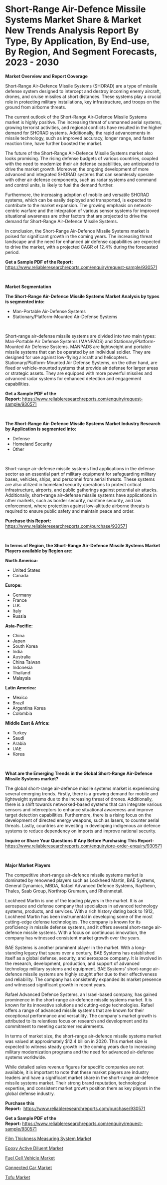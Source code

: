<p><h1>Short-Range Air-Defence Missile Systems Market Share & Market New Trends Analysis Report By Type, By Application, By End-use, By Region, And Segment Forecasts, 2023 - 2030</h1></p><p><strong>Market Overview and Report Coverage</strong></p>
<p><p>Short-Range Air-Defence Missile Systems (SHORAD) are a type of missile defense system designed to intercept and destroy incoming enemy aircraft, drones, and cruise missiles at short distances. These systems play a crucial role in protecting military installations, key infrastructure, and troops on the ground from airborne threats.</p><p>The current outlook of the Short-Range Air-Defence Missile Systems market is highly positive. The increasing threat of unmanned aerial systems, growing terrorist activities, and regional conflicts have resulted in the higher demand for SHORAD systems. Additionally, the rapid advancements in missile technology, such as improved accuracy, longer range, and faster reaction time, have further boosted the market.</p><p>The future of the Short-Range Air-Defence Missile Systems market also looks promising. The rising defense budgets of various countries, coupled with the need to modernize their air defense capabilities, are anticipated to drive the market growth. Moreover, the ongoing development of more advanced and integrated SHORAD systems that can seamlessly operate with other air defense components, such as radar systems and command and control units, is likely to fuel the demand further.</p><p>Furthermore, the increasing adoption of mobile and versatile SHORAD systems, which can be easily deployed and transported, is expected to contribute to the market expansion. The growing emphasis on network-centric warfare and the integration of various sensor systems for improved situational awareness are other factors that are projected to drive the demand for Short-Range Air-Defence Missile Systems.</p><p>In conclusion, the Short-Range Air-Defence Missile Systems market is poised for significant growth in the coming years. The increasing threat landscape and the need for enhanced air defense capabilities are expected to drive the market, with a projected CAGR of 12.4% during the forecasted period.</p></p>
<p><strong>Get a Sample PDF of the Report:</strong> <a href="https://www.reliableresearchreports.com/enquiry/request-sample/930571">https://www.reliableresearchreports.com/enquiry/request-sample/930571</a></p>
<p>&nbsp;</p>
<p><strong>Market Segmentation</strong></p>
<p><strong>The Short-Range Air-Defence Missile Systems Market Analysis by types is segmented into:</strong></p>
<p><ul><li>Man-Portable Air-Defense Systems</li><li>Stationary/Platform-Mounted Air-Defense Systems</li></ul></p>
<p>&nbsp;</p>
<p><p>Short-range air-defense missile systems are divided into two main types: Man-Portable Air Defense Systems (MANPADS) and Stationary/Platform-Mounted Air Defense Systems. MANPADS are lightweight and portable missile systems that can be operated by an individual soldier. They are designed for use against low-flying aircraft and helicopters. Stationary/Platform-Mounted Air Defense Systems, on the other hand, are fixed or vehicle-mounted systems that provide air defense for larger areas or strategic assets. They are equipped with more powerful missiles and advanced radar systems for enhanced detection and engagement capabilities.</p></p>
<p><strong>Get a Sample PDF of the Report:</strong>&nbsp;<a href="https://www.reliableresearchreports.com/enquiry/request-sample/930571">https://www.reliableresearchreports.com/enquiry/request-sample/930571</a></p>
<p>&nbsp;</p>
<p><strong>The Short-Range Air-Defence Missile Systems Market Industry Research by Application is segmented into:</strong></p>
<p><ul><li>Defense</li><li>Homeland Security</li><li>Other</li></ul></p>
<p>&nbsp;</p>
<p><p>Short-range air-defense missile systems find applications in the defense sector as an essential part of military equipment for safeguarding military bases, vehicles, ships, and personnel from aerial threats. These systems are also utilized in homeland security operations to protect critical infrastructure, airports, and public gatherings against potential air attacks. Additionally, short-range air-defense missile systems have applications in other markets, such as border security, maritime security, and law enforcement, where protection against low-altitude airborne threats is required to ensure public safety and maintain peace and order.</p></p>
<p><strong>Purchase this Report:</strong>&nbsp; <a href="https://www.reliableresearchreports.com/purchase/930571">https://www.reliableresearchreports.com/purchase/930571</a></p>
<p>&nbsp;</p>
<p><strong>In terms of Region, the Short-Range Air-Defence Missile Systems Market Players available by Region are:</strong></p>
<p>
    <p> <strong> North America: </strong>
        <ul>
            <li>United States</li>
            <li>Canada</li>
        </ul>
        </p> 
    <p> <strong> Europe: </strong>
        <ul>
            <li>Germany</li>
            <li>France</li>
            <li>U.K.</li>
            <li>Italy</li>
            <li>Russia</li>
        </ul>
        </p> 
    <p> <strong> Asia-Pacific: </strong>
        <ul>
            <li>China</li>
            <li>Japan</li>
            <li>South Korea</li>
            <li>India</li>
            <li>Australia</li>
            <li>China Taiwan</li>
            <li>Indonesia</li>
            <li>Thailand</li>
            <li>Malaysia</li>
        </ul>
        </p> 
    <p> <strong> Latin America: </strong>
        <ul>
            <li>Mexico</li>
            <li>Brazil</li>
            <li>Argentina Korea</li>
            <li>Colombia</li>
        </ul>
        </p> 
    <p> <strong> Middle East & Africa: </strong>
        <ul>
            <li>Turkey</li>
            <li>Saudi</li>
            <li>Arabia</li>
            <li>UAE</li>
            <li>Korea</li>
        </ul>
    </p>
    </p>
<p>&nbsp;</p>
<p><strong>What are the Emerging Trends in the Global Short-Range Air-Defence Missile Systems market?</strong></p>
<p><p>The global short-range air-defence missile systems market is experiencing several emerging trends. Firstly, there is a growing demand for mobile and lightweight systems due to the increasing threat of drones. Additionally, there is a shift towards networked-based systems that can integrate various sensors and interceptors to enhance situational awareness and improve target detection capabilities. Furthermore, there is a rising focus on the development of directed energy weapons, such as lasers, to counter aerial threats. Lastly, countries are investing in developing indigenous air defence systems to reduce dependency on imports and improve national security.</p></p>
<p><strong>Inquire or Share Your Questions If Any Before Purchasing This Report</strong>- <a href="https://www.reliableresearchreports.com/enquiry/pre-order-enquiry/930571">https://www.reliableresearchreports.com/enquiry/pre-order-enquiry/930571</a></p>
<p>&nbsp;</p>
<p><strong>Major Market Players</strong></p>
<p><p>The competitive short-range air-defence missile systems market is dominated by renowned players such as Lockheed Martin, BAE Systems, General Dynamics, MBDA, Rafael Advanced Defence Systems, Raytheon, Thales, Saab Group, Northrop Grumann, and Rheinmetall.</p><p>Lockheed Martin is one of the leading players in the market. It is an aerospace and defense company that specializes in advanced technology systems, products, and services. With a rich history dating back to 1912, Lockheed Martin has been instrumental in developing some of the most cutting-edge defense technologies. The company is known for its proficiency in missile defense systems, and it offers several short-range air-defence missile systems. With a focus on continuous innovation, the company has witnessed consistent market growth over the years.</p><p>BAE Systems is another prominent player in the market. With a long-standing legacy that spans over a century, BAE Systems has established itself as a global defense, security, and aerospace company. It is involved in the research, development, production, and support of advanced technology military systems and equipment. BAE Systems' short-range air-defence missile systems are highly sought after due to their effectiveness and reliability. The company has consistently expanded its market presence and witnessed significant growth in recent years.</p><p>Rafael Advanced Defence Systems, an Israel-based company, has gained prominence in the short-range air-defence missile systems market. It is known for its innovative solutions and cutting-edge technologies. Rafael offers a range of advanced missile systems that are known for their exceptional performance and versatility. The company's market growth is attributed to its relentless focus on research and development and its commitment to meeting customer requirements.</p><p>In terms of market size, the short-range air-defence missile systems market was valued at approximately $12.4 billion in 2020. This market size is expected to witness steady growth in the coming years due to increasing military modernization programs and the need for advanced air-defense systems worldwide.</p><p>While detailed sales revenue figures for specific companies are not available, it is important to note that these market players are industry leaders and have a significant market share in the short-range air-defence missile systems market. Their strong brand reputation, technological expertise, and consistent market growth position them as key players in the global defense industry.</p></p>
<p><strong>Purchase this Report:</strong>&nbsp;&nbsp;<a href="https://www.reliableresearchreports.com/purchase/930571">https://www.reliableresearchreports.com/purchase/930571</a></p>
<p></p>
<p><strong>Get a Sample PDF of the Report:</strong>&nbsp;<a href="https://www.reliableresearchreports.com/enquiry/request-sample/930571">https://www.reliableresearchreports.com/enquiry/request-sample/930571</a></p>
<p><p><a href="https://issuu.com/reportprime-2/docs/film-thickness-measuring-system-market-size-2030.p?fr=xKAE9_zU1NQ">Film Thickness Measuring System Market</a></p><p><a href="https://issuu.com/reportprime-2/docs/epoxy-active-diluent-market-size-2030.pptx?fr=xKAE9_zU1NQ">Epoxy Active Diluent Market</a></p><p><a href="https://www.linkedin.com/pulse/decoding-fuel-cell-vehicle-market-deep-dive-latest-trends-c4ice/">Fuel Cell Vehicle Market</a></p><p><a href="https://www.linkedin.com/pulse/connected-car-market-size-share-amp-trends-analysis-fblde/">Connected Car Market</a></p><p><a href="https://www.reportprime.com/tofu-r6102">Tofu Market</a></p></p>